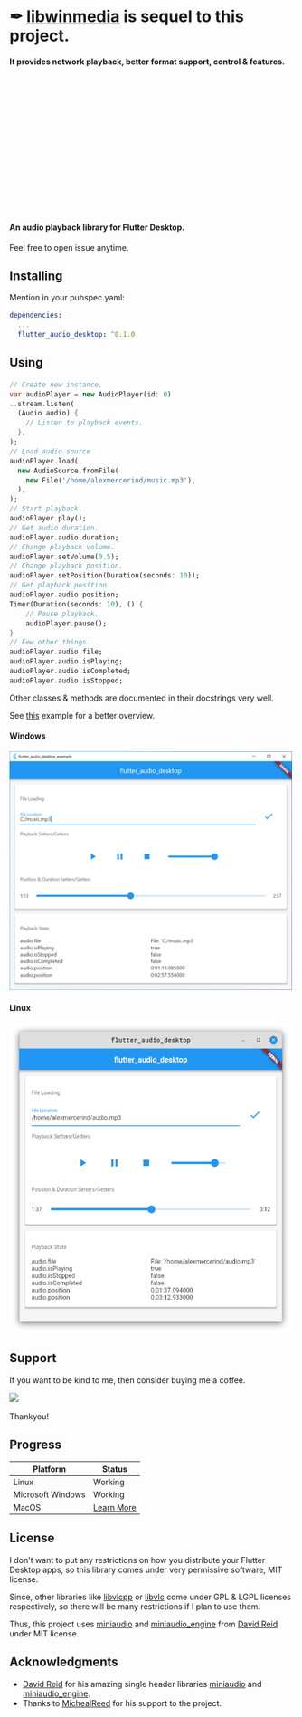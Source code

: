 # ✒ [libwinmedia](https://github.com/harmonoid/libwinmedia) is sequel to this project.
#### It provides network playback, better format support, control & features.
<br></br>
<br></br>
<br></br>
<br></br>
<br></br>
<br></br>
<br></br>
#### An audio playback library for Flutter Desktop.

Feel free to open issue anytime.


## Installing

Mention in your pubspec.yaml:

```yaml
dependencies:
  ...
  flutter_audio_desktop: ^0.1.0
```

## Using

```dart
// Create new instance.
var audioPlayer = new AudioPlayer(id: 0)
..stream.listen(
  (Audio audio) {
    // Listen to playback events.
  },
);
// Load audio source
audioPlayer.load(
  new AudioSource.fromFile(
    new File('/home/alexmercerind/music.mp3'),
  ),
);
// Start playback.
audioPlayer.play();
// Get audio duration.
audioPlayer.audio.duration;
// Change playback volume.
audioPlayer.setVolume(0.5);
// Change playback position.
audioPlayer.setPosition(Duration(seconds: 10));
// Get playback position.
audioPlayer.audio.position;
Timer(Duration(seconds: 10), () {
    // Pause playback.
    audioPlayer.pause();
}
// Few other things.
audioPlayer.audio.file;
audioPlayer.audio.isPlaying;
audioPlayer.audio.isCompleted;
audioPlayer.audio.isStopped;

```

Other classes & methods are documented in their docstrings very well.

See [this](https://github.com/alexmercerind/flutter_audio_desktop/blob/master/example/lib/main.dart) example for a better overview.

#### Windows

<img src="https://github.com/alexmercerind/flutter_audio_desktop/blob/assets/windows.png?raw=true" width="500"></img>

#### Linux

<img src="https://github.com/alexmercerind/flutter_audio_desktop/blob/assets/linux.png?raw=true" width="500"></img>

## Support

If you want to be kind to me, then consider buying me a coffee.

<a href="https://www.buymeacoffee.com/alexmercerind"><img src="https://img.buymeacoffee.com/button-api/?text=Buy me a coffee&emoji=&slug=alexmercerind&button_colour=FFDD00&font_colour=000000&font_family=Cookie&outline_colour=000000&coffee_colour=ffffff"></a>

Thankyou!


## Progress

|Platform            |Status                                                    |
|--------------------|----------------------------------------------------------|
|Linux               |Working                                                   |
|Microsoft Windows   |Working                                                   |
|MacOS               |[Learn More](https://www.youtube.com/watch?v=dQw4w9WgXcQ) |


## License

I don't want to put any restrictions on how you distribute your Flutter Desktop apps, so this library comes under very permissive software, MIT license.

Since, other libraries like [libvlcpp](https://github.com/videolan/libvlcpp) or [libvlc](https://www.videolan.org/vlc/libvlc.html) come under GPL & LGPL licenses respectively, so there will be many restrictions if I plan to use them.

Thus, this project uses [miniaudio](https://github.com/mackron/miniaudio) and [miniaudio_engine](https://github.com/mackron/miniaudio) from [David Reid](https://github.com/mackron) under MIT license.


## Acknowledgments

- [David Reid](https://github.com/mackron) for his amazing single header libraries [miniaudio](https://github.com/mackron/miniaudio) and [miniaudio_engine](https://github.com/mackron/miniaudio).
- Thanks to [MichealReed](https://github.com/MichealReed) for his support to the project.
